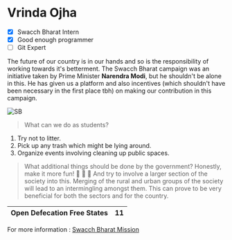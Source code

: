 # Vrinda Ojha
- [x] Swacch Bharat Intern
- [x] Good enough programmer
- [ ] Git Expert 

The future of our country is in our hands and so is the responsibility of working towards it's betterment. The Swacch Bharat campaign was an initiative taken by Prime Minister **Narendra Modi**, but he shouldn't be alone in this. He has given us a platform and also incentives (which shouldn't have been necessary in the first place tbh) on making our contribution in this campaign.

![SB](http://www.kamalsandesh.org/wp-content/uploads/2017/08/swachh-bharat.jpg)

> What can we do as students?
1. Try not to litter.
2. Pick up any trash which might be lying around.
3. Organize events involving cleaning up public spaces.

> What additional things should be done by the government?
Honestly, make it more fun! :clap: :clap: :clap: And try to involve a larger section of the society into this. Merging of the rural and urban groups of the society will lead to an intermingling amongst them. This can prove to be very beneficial for both the sectors and for the country.

Open Defecation Free States | 11
----------------------------|----

For more information : 
[Swacch Bharat Mission](http://swachhbharatmission.gov.in/sbmcms/index.htm)
